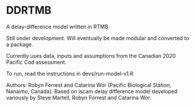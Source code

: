 # DDRTMB
A delay-difference model written in RTMB.

Still under development. Will eventually be made modular and converted to a package.

Currently uses data, inputs and assumptions from the Canadian 2020 Pacific Cod assessment.

To run, read the instructions in devs/run-model-v1.R

Authors: Robyn Forrest and Catarina Wor (Pacific Biological Station, Nanaimo, Canada). Based on iscam delay difference model developed variously by Steve Martell, Robyn Forrest and Catarina Wor.

